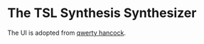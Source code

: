 # The TSL Synthesis Synthesizer

The UI is adopted from [qwerty hancock](https://stuartmemo.com/qwerty-hancock/).